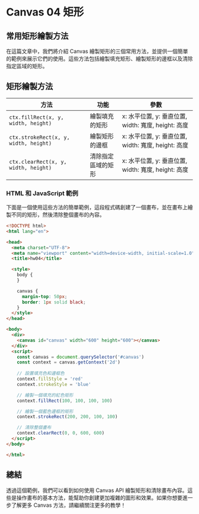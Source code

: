 # Canvas 04 矩形
## 常用矩形繪製方法

在這篇文章中，我們將介紹 Canvas 繪製矩形的三個常用方法，並提供一個簡單的範例來展示它們的使用。這些方法包括繪製填充矩形、繪製矩形的邊框以及清除指定區域的矩形。

## 矩形繪製方法

| 方法                         | 功能                | 參數                                   |
| ---------------------------- | ------------------- | -------------------------------------- |
| `ctx.fillRect(x, y, width, height)` | 繪製填充的矩形       | x: 水平位置, y: 垂直位置, width: 寬度, height: 高度 |
| `ctx.strokeRect(x, y, width, height)` | 繪製矩形的邊框       | x: 水平位置, y: 垂直位置, width: 寬度, height: 高度 |
| `ctx.clearRect(x, y, width, height)` | 清除指定區域的矩形    | x: 水平位置, y: 垂直位置, width: 寬度, height: 高度 |

### HTML 和 JavaScript 範例

下面是一個使用這些方法的簡單範例，這段程式碼創建了一個畫布，並在畫布上繪製不同的矩形，然後清除整個畫布的內容。

```html
<!DOCTYPE html>
<html lang="en">

<head>
  <meta charset="UTF-8">
  <meta name="viewport" content="width=device-width, initial-scale=1.0">
  <title>hw04</title>

  <style>
    body {
    }

    canvas {
      margin-top: 50px;
      border: 1px solid black;
    }
  </style>
</head>

<body>
  <div>
    <canvas id="canvas" width="600" height="600"></canvas>
  </div>
  <script> 
    const canvas = document.querySelector('#canvas')
    const context = canvas.getContext('2d')
    
    // 設置填充色和邊框色
    context.fillStyle = 'red'
    context.strokeStyle = 'blue'

    // 繪製一個填充的紅色矩形
    context.fillRect(100, 100, 100, 100)

    // 繪製一個藍色邊框的矩形
    context.strokeRect(200, 200, 100, 100)

    // 清除整個畫布
    context.clearRect(0, 0, 600, 600)
  </script>
</body>

</html>
```

## 總結
透過這個範例，我們可以看到如何使用 Canvas API 繪製矩形和清除畫布內容。這些是操作畫布的基本方法，能幫助你創建更加複雜的圖形和效果。如果你想要進一步了解更多 Canvas 方法，請繼續關注更多的教學！